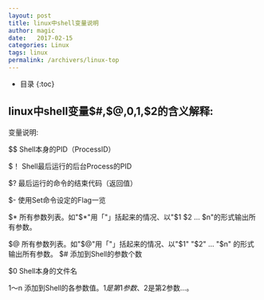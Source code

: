 ```yaml
---
layout: post
title: linux中shell变量说明
author: magic
date:   2017-02-15
categories: Linux
tags: linux
permalink: /archivers/linux-top
---
```

* 目录
{:toc}

## linux中shell变量$#,$@,$0,$1,$2的含义解释: 
变量说明: 

$$
Shell本身的PID（ProcessID）
 
$！
Shell最后运行的后台Process的PID 

$?
最后运行的命令的结束代码（返回值） 

$-
使用Set命令设定的Flag一览

$*
所有参数列表。如"$*"用「"」括起来的情况、以"$1 $2 … $n"的形式输出所有参数。

$@ 
所有参数列表。如"$@"用「"」括起来的情况、以"$1" "$2" … "$n" 的形式输出所有参数。 
$# 
添加到Shell的参数个数 

$0 
Shell本身的文件名

$1～$n 
添加到Shell的各参数值。$1是第1参数、$2是第2参数…。